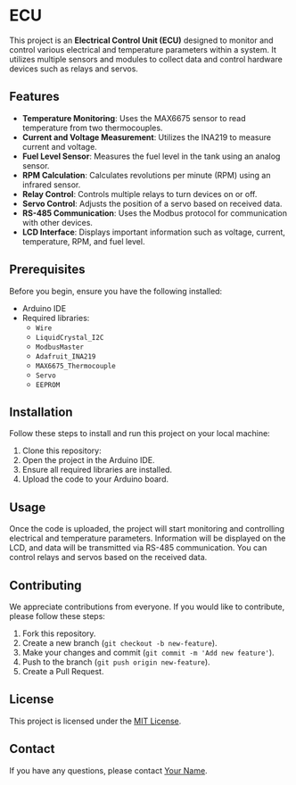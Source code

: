 # ECU

This project is an **Electrical Control Unit (ECU)** designed to monitor and control various electrical and temperature parameters within a system. It utilizes multiple sensors and modules to collect data and control hardware devices such as relays and servos.  
  
## Features  
  
- **Temperature Monitoring**: Uses the MAX6675 sensor to read temperature from two thermocouples.  
- **Current and Voltage Measurement**: Utilizes the INA219 to measure current and voltage.  
- **Fuel Level Sensor**: Measures the fuel level in the tank using an analog sensor.  
- **RPM Calculation**: Calculates revolutions per minute (RPM) using an infrared sensor.  
- **Relay Control**: Controls multiple relays to turn devices on or off.  
- **Servo Control**: Adjusts the position of a servo based on received data.  
- **RS-485 Communication**: Uses the Modbus protocol for communication with other devices.  
- **LCD Interface**: Displays important information such as voltage, current, temperature, RPM, and fuel level.  
  
## Prerequisites  
  
Before you begin, ensure you have the following installed:  
  
- Arduino IDE  
- Required libraries:  
  - `Wire`  
  - `LiquidCrystal_I2C`  
  - `ModbusMaster`  
  - `Adafruit_INA219`  
  - `MAX6675_Thermocouple`  
  - `Servo`  
  - `EEPROM`  
  
## Installation  
  
Follow these steps to install and run this project on your local machine:  
  
1. Clone this repository:  
2. Open the project in the Arduino IDE.  
3. Ensure all required libraries are installed.  
4. Upload the code to your Arduino board.  
  
## Usage  
  
Once the code is uploaded, the project will start monitoring and controlling electrical and temperature parameters. Information will be displayed on the LCD, and data will be transmitted via RS-485 communication. You can control relays and servos based on the received data.  
  
## Contributing  
  
We appreciate contributions from everyone. If you would like to contribute, please follow these steps:  
  
1. Fork this repository.  
2. Create a new branch (`git checkout -b new-feature`).  
3. Make your changes and commit (`git commit -m 'Add new feature'`).  
4. Push to the branch (`git push origin new-feature`).  
5. Create a Pull Request.  
  
## License  
  
This project is licensed under the [MIT License](LICENSE).  
  
## Contact  
  
If you have any questions, please contact [Your Name](mailto:email@domain.com).  
